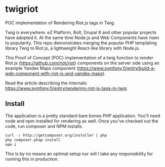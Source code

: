 # twigriot
POC implementation of Rendering Riot.js tags in Twig.

Twig is everywhere. eZ Platform, Bolt, Drupal 8 and other popular projects have adopted it. At the same time Node.js and Web Components have risen to popularity. This repo demonstrates merging the popular PHP templating library Twig to Riot js, a lightweight React-like library with Node.js.

This Proof of Concept (POC) implementation of a twig function to render Riot.js (https://github.com/riot/riot) components on the server side using an example Yandex Maps component (https://www.symfony.fi/entry/build-a-web-component-with-riot-js-and-yandex-maps).

Read the article describing the internals: https://www.symfony.fi/entry/rendering-riot-js-tags-in-twig

## Install

The application is a pretty standard bare bones PHP application. You'll need node and npm installed for rendering as well. Once you've checked out the code, run composer and NPM installs.

```bash
curl -s http://getcomposer.org/installer | php
php composer.phap install
npm i
```

This is by no means an optimal setup nor will I take any responsibility for running this in production.

